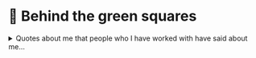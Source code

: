 # :green_heart: Behind the green squares

<details>
<summary>Quotes about me that people who I have worked with have said about me...</summary>

> her perspective has been critical to our success and that of our clients. A consummate professional, she is crushingly competent   
&mdash; President

> You are the totality of what everyone else is trying to be and do. You're the goal, not the person striving to achieve it.   
&mdash; CEO 

>I would pay money for a book of your bug reports.   
&mdash; QA Lead 

>I don't know if you know but finding people with a relentless work ethic combined with autodidactic passion is not common.   
&mdash; Director

> easily the best QA manager that I've ever worked for and would highly recommend anything in which she is involved   
&mdash; Senior Quality Lead

> her leadership as Director inspires me to create change for the good of our company, our clients, and myself.    
&mdash; Technical Project Manager

> Her passion for software quality, her work ethic, her leadership, and her drive to constantly adapt and learn, have all left an indelible mark on our company culture and approach to software development.   
&mdash; CTO


</details> 
